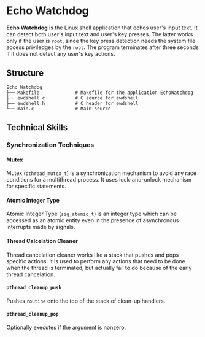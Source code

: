 # Echo Watchdog
**Echo Watchdog** is the Linux shell application that echos user's input text.
It can detect both user's input text and user's key presses.
The latter works only if the user is `root`, since the key press detection needs the system file access priviledges by the `root`.
The program terminates after three seconds if it does not detect any user's key actions.

## Structure
```
Echo Watchdog
├── Makefile             # Makefile for the application EchoWatchdog 
├── ewdshell.c           # C source for ewdshell
├── ewdshell.h           # C header for ewdshell
└── main.c               # Main source
```

## Technical Skills
### Synchronization Techniques
#### Mutex
Mutex (`pthread_mutex_t`) is a synchronization mechanism to avoid any race conditions for a multithread process. It uses lock-and-unlock mechanism for specific statements.

#### Atomic Integer Type
Atomic Integer Type (`sig_atomic_t`) is an integer type which can be accessed as an atomic entity even in the presence of asynchronous interrupts made by signals.

#### Thread Calcelation Cleaner
Thread cancelation cleaner works like a stack that pushes and pops specific actions. It is used to perform any actions that need to be done when the thread is terminated, but actually fail to do because of the early thread cancelation.

#### `pthread_cleanup_push`
Pushes `routine` onto the top of the stack of clean-up handlers.

#### `pthread_cleanup_pop`
Optionally executes if the argument is nonzero.
